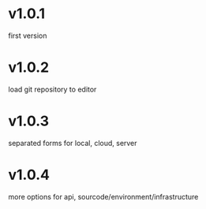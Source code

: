 # v1.0.1 
first version  
# v1.0.2 
load git repository to editor 
# v1.0.3 
separated forms for local, cloud, server 
# v1.0.4 
more options for api, sourcode/environment/infrastructure 
